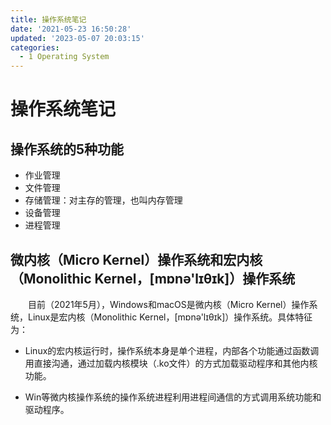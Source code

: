 ```yaml
---
title: 操作系统笔记
date: '2021-05-23 16:50:28'
updated: '2023-05-07 20:03:15'
categories:
  - 1 Operating System
---
```

# 操作系统笔记

## 操作系统的5种功能

- 作业管理
- 文件管理
- 存储管理：对主存的管理，也叫内存管理
- 设备管理
- 进程管理

## 微内核（Micro Kernel）操作系统和宏内核（Monolithic Kernel，[mɒnə'lɪθɪk]）操作系统

　　目前（2021年5月），Windows和macOS是微内核（Micro Kernel）操作系统，Linux是宏内核（Monolithic Kernel，[mɒnə'lɪθɪk]）操作系统。具体特征为：

- Linux的宏内核运行时，操作系统本身是单个进程，内部各个功能通过函数调用直接沟通，通过加载内核模块（.ko文件）的方式加载驱动程序和其他内核功能。

- Win等微内核操作系统的操作系统进程利用进程间通信的方式调用系统功能和驱动程序。
